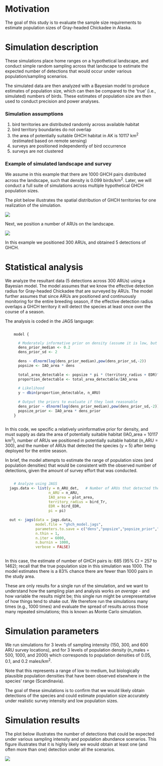 # Motivation

The goal of this study is to evaluate the sample size requirements to
estimate population sizes of Gray-headed Chickadee in Alaska.

# Simulation description

These simulations place home ranges on a hypothetical landscape, and
conduct simple random sampling across that landscape to estimate the
expected number of detections that would occur under various
population/sampling scenarios.

The simulated data are then analyzed with a Bayesian model to produce
estimates of population size, which can then be compared to the ‘true’
(i.e., simulated) numbers of birds. These estimates of population size
are then used to conduct precision and power analyses.

### Simulation assumptions

1.  bird territories are distributed randomly across available habitat
2.  bird territory boundaries do not overlap
3.  the area of potentially suitable GHCH habitat in AK is 10117
    km<sup>2</sup> (estimated based on remote sensing)
4.  surveys are positioned independently of bird occurrence
5.  surveys are not clustered

### Example of simulated landscape and survey

We assume in this example that there are 1000 GHCH pairs distributed
across the landscape, such that density is 0.099 birds/km<sup>2</sup>.
Later, we will conduct a full suite of simulations across multiple
hypothetical GHCH population sizes.

The plot below illustrates the spatial distribution of GHCH territories
for one realization of the simulation.

![](README_files/figure-markdown_github/chunk1-1.png)

Next, we position a number of ARUs on the landscape.

![](README_files/figure-markdown_github/chunk2-1.png)

In this example we positioned 300 ARUs, and obtained 5 detections of
GHCH.

# Statistical analysis

We analyze the resultant data (5 detections across 300 ARUs) using a
Bayesian model. The model assumes that we know the effective detection
radius for Gray-headed Chickadee that are surveyed by ARUs. The model
further assumes that since ARUs are positioned and continuously
monitoring for the entire breeding season, if the effective detection
radius overlaps a GHCH territory it will detect the species at least
once over the course of a season.

The analysis is coded in the JAGS language:

``` r

    model {

      # Moderately informative prior on density (assume it is low, but with enough uncertainty to capture higher densities)
      dens_prior_median <- 0.2
      dens_prior_sd <- 2
      
      dens ~ dlnorm(log(dens_prior_median),pow(dens_prior_sd,-2))
      popsize <- IAO_area * dens
      
      total_area_detectable <- popsize * pi * (territory_radius + EDR)^2
      proportion_detectable <- total_area_detectable/IAO_area
      
      # Likelihood
      y ~ dbin(proportion_detectable, n_ARU)
      
      # Output the priors to evaluate if they look reasonable
      dens_prior ~ dlnorm(log(dens_prior_median),pow(dens_prior_sd,-2))
      popsize_prior <- IAO_area * dens_prior
    }
    
```

In this code, we specific a relatively uninformative prior for density,
and must supply as data the area of potentially suitable habitat
(IAO_area = 10117 km<sup>2</sup>), number of ARUs we positioned in
potentially suitable habitat (n_ARU = 300), and the number of ARUs that
detected the species (y = 5) after being deployed for the entire season.

In brief, the model attempts to estimate the range of population sizes
(and population densities) that would be consistent with the observed
number of detections, given the amount of survey effort that was
conducted.

``` r

    # Analyze using JAGS
  jags.data <- list(y = n_ARU_det,   # Number of ARUs that detected the species
                    n_ARU = n_ARU,
                    IAO_area = plot_area,
                    territory_radius = bird_Tr,
                    EDR = bird_EDR,
                    pi = pi)
  
  out <- jags(data = jags.data,
              model.file = "ghch_model.jags",
              parameters.to.save = c("dens","popsize","popsize_prior","dens_prior"),n.chains = 3,
              n.thin = 1,
              n.iter = 6000,
              n.burnin = 1000,
              verbose = FALSE)
    
```

In this case, the estimate of number of GHCH pairs is: 685 (95% CI = 257
to 1462); recall that the true population size in this simulation was
1000. The model estimates there is a 83% chance there are fewer than
1000 pairs in the study area.

These are only results for a single run of the simulation, and we want
to understand how the sampling plan and analysis works *on average* -
and how variable the results might be; this single run might be
unrepresentative of how things tend to shake out. We therefore run the
simulations many times (e.g., 1000 times) and evaluate the spread of
results across those many repeated simulations; this is known as Monte
Carlo simulation.

# Simulation parameters

We run simulations for 3 levels of sampling intensity (150, 300, and 600
ARU survey locations), and for 3 levels of population density (n_males =
500, 1000, and 2000) which corresponds to population densities of 0.05,
0.1, and 0.2 males/km<sup>2</sup>.

Note that this represents a range of low to medium, but biologically
plausible population densities that have been observed elsewhere in the
species’ range (Scandinavia).

The goal of these simulations is to confirm that we would likely obtain
detections of the species and could estimate population size accurately
under realistic survey intensity and low population sizes.

# Simulation results

The plot below illustrates the number of detections that could be
expected under various sampling intensity and population abundance
scenarios. This figure illustrates that it is highly likely we would
obtain at least one (and often more than one) detection under all the
scenarios.

![](README_files/figure-markdown_github/chunk3-1.png)
